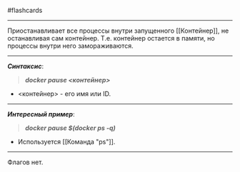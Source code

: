 #flashcards
***
Приостанавливает все процессы внутри запущенного [[Контейнер]], не останавливая сам контейнер. Т.е. контейнер остается в памяти, но процессы внутри него замораживаются.
***
***Синтаксис***:
>***docker pause <контейнер>***
- <контейнер> - его имя или ID.
***
***Интересный пример***:
>***docker pause $(docker ps -q)***
- Используется [[Команда "ps"]].
***
Флагов нет.
<!--SR:!2025-10-07,8,250-->